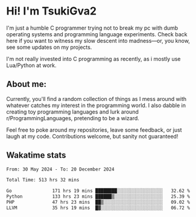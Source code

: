 # Hi! I'm TsukiGva2

I'm just a humble C programmer trying not to break my pc with dumb operating systems and programming language experiments. Check back here if you want to witness my slow descent into madness—or, you know, see some updates on my projects.

I'm not really invested into C programming as recently, as i mostly use Lua/Python at work.

## About me:

Currently, you'll find a random collection of things as I mess around with whatever catches my interest in the programming world. I also dabble in creating toy programming languages and lurk around r/ProgrammingLanguages, pretending to be a wizard.

Feel free to poke around my repositories, leave some feedback, or just laugh at my code. Contributions welcome, but sanity not guaranteed!

## Wakatime stats
<!--START_SECTION:waka-->

```txt
From: 30 May 2024 - To: 20 December 2024

Total Time: 513 hrs 32 mins

Go               171 hrs 19 mins ████████░░░░░░░░░░░░░░░░░   32.62 %
Python           133 hrs 23 mins ██████▒░░░░░░░░░░░░░░░░░░   25.39 %
PHP              47 hrs 23 mins  ██▒░░░░░░░░░░░░░░░░░░░░░░   09.02 %
LLVM             35 hrs 19 mins  █▓░░░░░░░░░░░░░░░░░░░░░░░   06.72 %
```

<!--END_SECTION:waka-->
